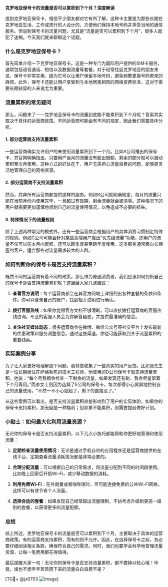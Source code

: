 **克罗地亚保号卡的流量是否可以累积到下个月？深度解读**

提到克罗地亚保号卡，相信不少朋友都对它有所了解。这种卡主要是为那些长期在克罗地亚生活、工作或旅行的人设计的，方便他们保持本地号码并享受当地的通信服务。但说到保号卡的流量问题，尤其是“流量是否可以累积到下个月”，很多人就犯了迷糊。今天我们就来聊聊这个话题。

### 什么是克罗地亚保号卡？

首先简单介绍一下克罗地亚保号卡。这是一种专门为国际用户提供的SIM卡服务，通常包括语音通话、短信以及数据流量等套餐。对于经常往返克罗地亚的朋友来说，保号卡非常实用，因为它可以让用户保留本地号码，避免频繁更换号码带来的麻烦。此外，保号卡还能让用户享受到与本地居民相同的网络资费标准，这对于需要长期驻留的人来说尤为重要。

### 流量累积的常见疑问

那么，问题来了——克罗地亚保号卡的流量到底能不能累积到下个月呢？答案其实取决于具体的运营商政策。不同运营商可能会有不同的规定，因此我们需要具体分析。

#### 1. **部分运营商支持流量累积**
一些运营商确实允许用户的未使用流量累积到下一个月。比如A公司推出的保号卡，其官网明确指出，只要用户当月的流量没有超出限额，剩余的部分就可以自动累积至次月使用。这种方式的好处在于，用户无需担心流量浪费的问题，能够更灵活地管理自己的网络资源。

#### 2. **部分运营商不支持流量累积**
然而，并非所有运营商都提供这样的服务。例如B公司就明确规定，每月的流量只能在当前月份内使用完毕，一旦超过有效期，剩余流量就会被清零。这种情况下的用户就需要更加谨慎地规划自己的流量使用情况，以免造成不必要的损失。

#### 3. **特殊情况下的流量规则**
除了上述两种常见的模式外，还有一些运营商会根据用户的具体消费习惯制定特殊的规则。例如C公司可能会针对某些高端用户推出“优先级流量”功能，即用户的流量不仅可以在本月内累积，还可以跨季度甚至跨年度使用。这类服务通常面向长期签约客户，适合那些对流量需求较大的人群。

### 如何判断你的保号卡是否支持流量累积？

既然不同的运营商有着不同的政策，那么作为普通消费者，我们应该如何判断自己的保号卡是否支持流量累积呢？这里给大家几点建议：

1. **查看官方说明**：每个运营商都会在其官方网站上详细列出各种套餐的条款和条件。你可以登录自己的账户，找到相关说明进行确认。
   
2. **拨打客服热线**：如果你觉得官方文档不够清晰，可以直接拨打运营商的客服热线咨询。专业的客服人员会为你解答疑惑，并提供最准确的信息。

3. **关注社交媒体动态**：很多运营商会在微博、微信公众号等社交平台上发布最新的优惠政策和服务调整信息。通过这些渠道，你也可能获取到关于流量累积的重要线索。

### 实际案例分享

为了让大家更好地理解这个问题，我特意收集了一些真实的用户反馈。比如张先生是一位长期居住在萨格勒布的技术工程师，他使用的D公司保号卡就支持流量累积。他说：“每个月我都会检查一下剩余的流量，如果发现还有剩，我会尽量留着下个月再用。”而李女士则因为选择了E公司的保号卡，每次都得小心翼翼地控制自己的流量使用，“不然一不小心就超了，剩下的直接没了。”

从这些案例可以看出，是否支持流量累积直接影响到了用户的实际体验。如果你的保号卡支持累积，那无疑是一种福利；但如果不能累积，则需要提前做好计划。

### 小贴士：如何最大化利用流量资源？

无论你的保号卡是否支持流量累积，以下几点小技巧都能帮助你更好地管理和使用流量：

1. **定期检查流量使用情况**：无论是通过手机自带的应用程序还是运营商提供的在线平台，定期查看流量消耗情况都是非常必要的。

2. **合理分配流量**：可以根据自己的日常需求，将流量分配到不同的时间段使用。比如晚上回家后开启Wi-Fi，减少移动数据的消耗。

3. **利用免费Wi-Fi**：在外就餐或者咖啡馆时，尽可能连接免费的公共Wi-Fi网络，这样可以有效节省个人流量。

4. **选择合适的套餐**：如果发现自己经常超出流量限制，不妨考虑升级到更高一级别的套餐，以获得更多的流量配额。

### 总结

综上所述，克罗地亚保号卡的流量是否可以累积到下个月，主要取决于具体的运营商政策。有的运营商支持累积，而有的则不允许。因此，在选择保号卡之前，务必要仔细阅读相关条款，确保符合自己的需求。同时，我们也要学会科学地管理流量资源，让每一笔费用都花得值得。

最后提醒大家一句：无论你的保号卡是否支持流量累积，都不要掉以轻心哦！毕竟，谁也不想辛辛苦苦攒下来的流量白白浪费不是？

[TG💪+ @jx0703 ![Image](https://github.com/user-attachments/assets/dbca1d08-cadb-493c-b0ec-ad6f7a83f270)]